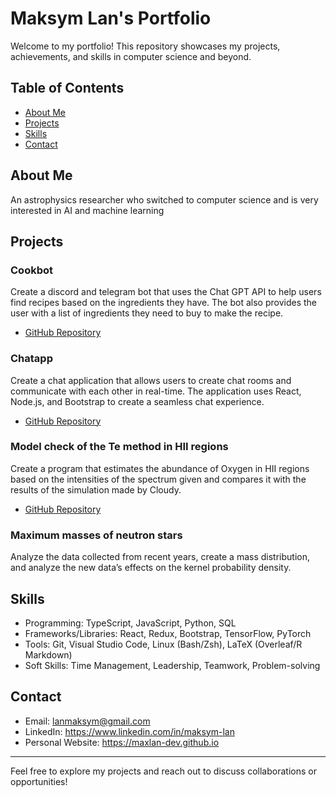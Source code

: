 # Maksym Lan's Portfolio

Welcome to my portfolio! This repository showcases my projects, achievements, and skills in computer science and beyond.

## Table of Contents

- [About Me](#about-me)
- [Projects](#projects)
- [Skills](#skills)
- [Contact](#contact)

## About Me

An astrophysics researcher who switched to computer science and is very interested in AI and machine learning

## Projects

### Cookbot

Create a discord and telegram bot that uses the Chat GPT API to help users find recipes based on the ingredients they have. The bot also provides the user with a list of ingredients they need to buy to make the recipe.

- [GitHub Repository](https://github.com/MaxLan-dev/Cookbot)

### Chatapp

Create a chat application that allows users to create chat rooms and communicate with each other in real-time. The application uses React, Node.js, and Bootstrap to create a seamless chat experience.

- [GitHub Repository](https://github.com/MaxLan-dev/Chat_app)

### Model check of the Te method in HII regions

Create a program that estimates the abundance of Oxygen in HII regions based on the intensities of the spectrum given and compares it with the results of the simulation made by Cloudy.

- [GitHub Repository](https://github.com/MaxLan-dev/Research_project)

### Maximum masses of neutron stars

Analyze the data collected from recent years, create a mass distribution, and analyze the new data’s effects on the kernel probability density.

## Skills

- Programming: TypeScript, JavaScript, Python, SQL
- Frameworks/Libraries: React, Redux, Bootstrap, TensorFlow, PyTorch
- Tools: Git, Visual Studio Code, Linux (Bash/Zsh), LaTeX (Overleaf/R Markdown)
- Soft Skills: Time Management, Leadership, Teamwork, Problem-solving

## Contact

- Email: lanmaksym@gmail.com
- LinkedIn: https://www.linkedin.com/in/maksym-lan
- Personal Website: https://maxlan-dev.github.io

---

Feel free to explore my projects and reach out to discuss collaborations or opportunities!
